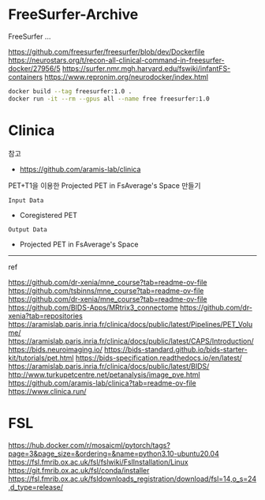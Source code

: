 # FreeSurfer-Archive
FreeSurfer ...


https://github.com/freesurfer/freesurfer/blob/dev/Dockerfile
https://neurostars.org/t/recon-all-clinical-command-in-freesurfer-docker/27956/5
https://surfer.nmr.mgh.harvard.edu/fswiki/infantFS-containers
https://www.repronim.org/neurodocker/index.html

```bash
docker build --tag freesurfer:1.0 .
docker run -it --rm --gpus all --name free freesurfer:1.0
```


# Clinica

참고
* https://github.com/aramis-lab/clinica

PET+T1을 이용한 Projected PET in FsAverage's Space 만들기


`Input Data`
* Coregistered PET

`Output Data`
* Projected PET in FsAverage's Space




---
ref

https://github.com/dr-xenia/mne_course?tab=readme-ov-file
https://github.com/tsbinns/mne_course?tab=readme-ov-file
https://github.com/dr-xenia/mne_course?tab=readme-ov-file
https://github.com/BIDS-Apps/MRtrix3_connectome
https://github.com/dr-xenia?tab=repositories
https://aramislab.paris.inria.fr/clinica/docs/public/latest/Pipelines/PET_Volume/
https://aramislab.paris.inria.fr/clinica/docs/public/latest/CAPS/Introduction/
https://bids.neuroimaging.io/
https://bids-standard.github.io/bids-starter-kit/tutorials/pet.html
https://bids-specification.readthedocs.io/en/latest/
https://aramislab.paris.inria.fr/clinica/docs/public/latest/BIDS/
http://www.turkupetcentre.net/petanalysis/image_pve.html
https://github.com/aramis-lab/clinica?tab=readme-ov-file
https://www.clinica.run/





# FSL 

https://hub.docker.com/r/mosaicml/pytorch/tags?page=3&page_size=&ordering=&name=python3.10-ubuntu20.04
https://fsl.fmrib.ox.ac.uk/fsl/fslwiki/FslInstallation/Linux
https://git.fmrib.ox.ac.uk/fsl/conda/installer
https://fsl.fmrib.ox.ac.uk/fsldownloads_registration/download/fsl=14,o_s=24,d_type=release/
